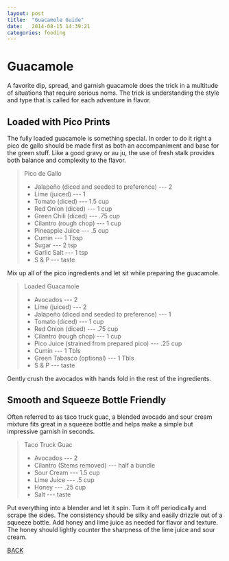 ```yaml
---
layout: post
title:  "Guacamole Guide"
date:   2014-08-15 14:39:21
categories: fooding
---
```


Guacamole
=========
A favorite dip, spread, and garnish guacamole does the trick in a multitude of situations that require serious noms.  The trick is understanding the style and type that is called for each adventure in flavor.

Loaded with Pico Prints
-----------------------
The fully loaded guacamole is something special.  In order to do it right a pico de gallo should be made first as both an accompaniment and base for the green stuff.  Like a good gravy or au ju, the use of fresh stalk provides both balance and complexity to the flavor.



> Pico de Gallo <br>
> - Jalapeño (diced and seeded to preference) --- 2 <br>
> - Lime (juiced) --- 1 <br>
> - Tomato (diced) --- 1.5 cup <br>
> - Red Onion (diced) --- 1 cup <br>
> - Green Chili (diced) --- .75 cup <br>
> - Cilantro (rough chop) --- 1 cup <br>
> - Pineapple Juice --- .5 cup <br>
> - Cumin --- 1 Tbsp <br>
> - Sugar --- 2 tsp <br>
> - Garlic Salt --- 1 tsp <br>
> - S & P --- taste


Mix up all of the pico ingredients and let sit while preparing the guacamole.


> Loaded Guacamole <br>
> - Avocados --- 2 <br>
> - Lime (juiced) --- 2 <br>
> - Jalapeño (diced and seeded to preference) --- 1 <br>
> - Tomato (diced) --- 1 cup <br>
> - Red Onion (diced) --- .75 cup <br>
> - Cilantro (rough chop) --- 1 cup <br>
> - Pico Juice (strained from prepared pico) --- .25 cup <br>
> - Cumin --- 1 Tbls <br>
> - Green Tabasco (optional) --- 1 Tbls <br>
> - S & P --- taste

Gently crush the avocados with hands fold in the rest of the ingredients.

Smooth and Squeeze Bottle Friendly
----------------------------------
Often referred to as taco truck guac, a blended avocado and sour cream mixture fits great in a squeeze bottle and helps make a simple but impressive garnish in seconds. 

> Taco Truck Guac <br>
> - Avocados --- 2 <br>
> - Cilantro (Stems removed) --- half a bundle <br>
> - Sour Cream --- 1.5 cup <br>
> - Lime Juice --- .5 cup <br>
> - Honey --- .25 cup <br>
> - Salt --- taste

Put everything into a blender and let it spin.  Turn it off periodically and scrape the sides.  The consistency should be silky and easily drizzle out of a squeeze bottle. Add honey and lime juice as needed for flavor and texture.  The honey should lightly counter the sharpness of the lime juice and sour cream.

[BACK](http://bontgoy.github.io/fooding/)
